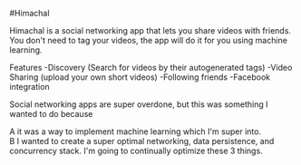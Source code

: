 #Himachal

Himachal is a social networking app that lets you share videos with friends. You don't need to tag your videos, the app will do it for you using machine learning. 

Features
 -Discovery (Search for videos by their autogenerated tags)
 -Video Sharing (upload your own short videos) 
 -Following friends
 -Facebook integration
 
 
Social networking apps are super overdone, but this was something I wanted to do because 

A it was a way to implement machine learning which I'm super into.  
B I wanted to create a super optimal networking, data persistence, and concurrency stack. I'm going to continually optimize these 3 things.
